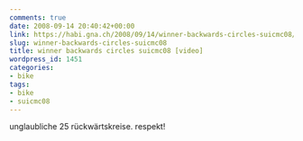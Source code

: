 ```yaml
---
comments: true
date: 2008-09-14 20:40:42+00:00
link: https://habi.gna.ch/2008/09/14/winner-backwards-circles-suicmc08/
slug: winner-backwards-circles-suicmc08
title: winner backwards circles suicmc08 [video]
wordpress_id: 1451
categories:
- bike
tags:
- bike
- suicmc08
---
```



unglaubliche 25 rückwärtskreise. respekt!
